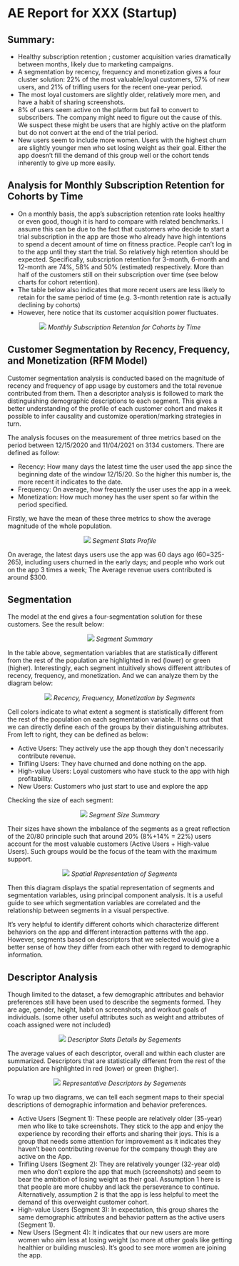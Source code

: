 
# AE Report for XXX (Startup)

## Summary: 
- Healthy subscription retention ; customer acquisition varies dramatically between months, likely due to marketing campaigns. 
- A segmentation by recency, frequency and monetization gives a four cluster solution:  22% of the most valuable/loyal customers, 57% of new users, and 21% of trifling users for the recent one-year period. 
- The most loyal customers are slightly older, relatively more men, and have a habit of sharing screenshots. 
- 8% of users seem active on the platform but fail to convert to subscribers. The company might need to figure out the cause of this.  We suspect these might be users that are highly active on the platform but do not convert at the end of the trial period.
- New users seem to include more women.  Users with the highest churn are slightly younger men who set losing weight as their goal. Either the app doesn’t fill the demand of this group well or the cohort tends inherently to give up more easily.

## Analysis for Monthly Subscription Retention for Cohorts by Time
- On a monthly basis, the app’s subscription retention rate looks healthy or even good, though it is hard to compare with related benchmarks.  I assume this can be due to the fact that customers who decide to start a trial subscription in the app are those who already have high intentions to spend a decent amount of time on fitness practice. People can’t log in to the app until they start the trial. So relatively high retention should be expected. Specifically, subscription retention for 3-month, 6-month and 12-month are 74%, 58% and 50% (estimated) respectively. More than half of the customers still on their subscription over time (see below charts for cohort retention). 
- The table below also indicates that more recent users are less likely to retain for the same period of time (e.g. 3-month retention rate is actually declining by cohorts)
- However, here notice that its customer acquisition power fluctuates. 

<p align="center">
  <img src="fig/MSR.png" style="max-width: 1000px" />
  <em>Monthly Subscription Retention for Cohorts by Time</em>
</p>

## Customer Segmentation by Recency, Frequency, and Monetization (RFM Model)
Customer segmentation analysis is conducted based on the magnitude of recency and frequency of app usage by customers and the total revenue contributed from them. Then a descriptor analysis is followed to mark the distinguishing demographic descriptions to each segment. This gives a better understanding of the profile of each customer cohort and makes it possible to infer causality and customize operation/marking strategies in turn. 

The analysis focuses on the measurement of three metrics based on the period between 12/15/2020 and 11/04/2021 on 3134 customers. There are defined as follow:
 - Recency: How many days the latest time the user used the app since the beginning date of the window 12/15/20. So the higher this number is, the more recent it indicates to the date.
- Frequency: On average, how frequently the user uses the app in a week.
- Monetization: How much money has the user spent so far within the period specified. 

Firstly, we have the mean of these three metrics to show the average magnitude of the whole population. 

<p align="center">
  <img src="fig/rfm.png" style="max-width: 1000px" />
  <em>Segment Stats Profile</em>
</p>

On average, the latest days users use the app was 60 days ago (60=325-265), including users churned in the early days; and people who work out on the app 3 times a week; The Average revenue users contributed is around $300. 

## Segmentation
The model at the end gives a four-segmentation solution for these customers. See the result below:

<p align="center">
  <img src="fig/rfm_segment.png" style="max-width: 1000px" />
  <em>Segment Summary</em>
</p>

In the table above, segmentation variables that are statistically different from the rest of the population are highlighted in red (lower) or green (higher). Interestingly, each segment intuitively shows different attributes of recency, frequency, and monetization. And we can analyze them by the diagram below:
  
<p align="center">
  <img src="fig/rfm_red_green.png" style="max-width: 1000px" />
  <em>Recency, Frequency, Monetization by Segments</em>
</p>
  
Cell colors indicate to what extent a segment is statistically different from the rest of the population on each segmentation variable. It turns out that we can directly define each of the groups by their distinguishing attributes. From left to right, they can be defined as below:
- Active Users: They actively use the app though they don’t necessarily contribute revenue.
- Trifling Users: They have churned and done nothing on the app.
- High-value Users: Loyal customers who have stuck to the app with high profitability.
- New Users: Customers who just start to use and explore the app

Checking the size of each segment:

<p align="center">
  <img src="fig/segment_size.png" style="max-width: 1000px" />
  <em>Segment Size Summary</em>
</p>
   
Their sizes have shown the imbalance of the segments as a great reflection of the 20/80 principle such that around 20% (8%+14% = 22%) users account for the most valuable customers (Active Users + High-value Users). Such groups would be the focus of the team with the maximum support.

<p align="center">
  <img src="fig/spacial_representation.png" style="max-width: 1000px" />
  <em>Spatial Representation of Segments</em>
</p>

Then this diagram displays the spatial representation of segments and segmentation variables, using principal component analysis. It is a useful guide to see which segmentation variables are correlated and the relationship between segments in a visual perspective.

It’s very helpful to identify different cohorts which characterize different behaviors on the app and different interaction patterns with the app. However, segments based on descriptors that we selected would give a better sense of how they differ from each other with regard to demographic information. 

## Descriptor Analysis
Though limited to the dataset, a few demographic attributes and behavior preferences still have been used to describe the segments formed. They are age, gender, height, habit on screenshots, and workout goals of individuals. (some other useful attributes such as weight and attributes of coach assigned were not included)

<p align="center">
  <img src="fig/descriptor_table.png" style="max-width: 1000px" />
  <em>Descriptor Stats Details by Segements</em>
</p>

The average values of each descriptor, overall and within each cluster are summarized. Descriptors that are statistically different from the rest of the population are highlighted in red (lower) or green (higher).

<p align="center">
  <img src="fig/descriptor_red_green.png" style="max-width: 1000px" />
  <em>Representative Descriptors by Segements</em>
</p>

To wrap up two diagrams, we can tell each segment maps to their special descriptions of demographic information and behavior preferences.
- Active Users (Segment 1): These people are relatively older (35-year) men who like to take screenshots. They stick to the app and enjoy the experience by recording their efforts and sharing their joys. This is a group that needs some attention for improvement as it indicates they haven’t been contributing revenue for the company though they are active on the App.
- Trifling Users (Segment 2): They are relatively younger (32-year old) men who don’t explore the app that much (screenshots) and seem to bear the ambition of losing weight as their goal. Assumption 1 here is that people are more chubby and lack the perseverance to continue. Alternatively, assumption 2 is that the app is less helpful to meet the demand of this overweight customer cohort.
- High-value Users (Segment 3): In expectation, this group shares the same demographic attributes and behavior pattern as the active users (Segment 1).
- New Users (Segment 4):  It indicates that our new users are more women who aim less at losing weight (so more at other goals like getting healthier or building muscles). It’s good to see more women are joining the app.

